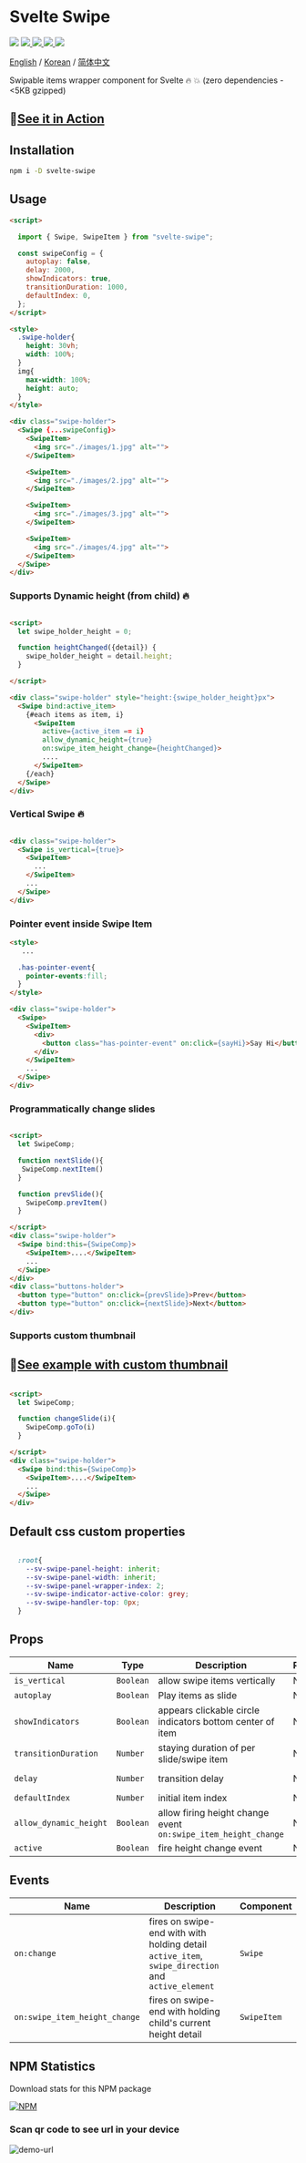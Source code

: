 # Svelte Swipe
<p>
  <a href="https://www.npmjs.com/package/svelte-swipe"><img  src="https://img.shields.io/npm/v/svelte-swipe?style=for-the-badge"/></a>
  <a href="https://www.npmjs.com/package/svelte-swipe">
    <img src="https://img.shields.io/npm/dm/svelte-swipe?style=for-the-badge"/>
  </a>
  <a href="https://bundlephobia.com/result?p=svelte-swipe">
    <img src="https://img.shields.io/bundlephobia/min/svelte-swipe?style=for-the-badge"/>
  </a>

  <a href="https://bundlephobia.com/result?p=svelte-swipe">
    <img src="https://img.shields.io/bundlephobia/minzip/svelte-swipe?style=for-the-badge"/>
  </a>
  <a href="https://svelte.dev"><img  src="https://img.shields.io/badge/svelte-v3-blueviolet?style=for-the-badge"/></a>
</p>

[English](README.md) / [Korean](README_KO.md) / [简体中文](README_CN.md)

Swipable items wrapper component for Svelte :fire: :boom: (zero dependencies - <5KB gzipped)

## 🚀[See it in Action](https://sharifclick.github.io/svelte-swipe/)


## Installation

```bash
npm i -D svelte-swipe
```

## Usage

```html
<script>

  import { Swipe, SwipeItem } from "svelte-swipe";

  const swipeConfig = {
    autoplay: false,
    delay: 2000,
    showIndicators: true,
    transitionDuration: 1000,
    defaultIndex: 0,
  };
</script>

<style>
  .swipe-holder{
    height: 30vh;
    width: 100%;
  }
  img{
    max-width: 100%;
    height: auto;
  }
</style>

<div class="swipe-holder">
  <Swipe {...swipeConfig}>
    <SwipeItem>
      <img src="./images/1.jpg" alt="">
    </SwipeItem>

    <SwipeItem>
      <img src="./images/2.jpg" alt="">
    </SwipeItem>

    <SwipeItem>
      <img src="./images/3.jpg" alt="">
    </SwipeItem>

    <SwipeItem>
      <img src="./images/4.jpg" alt="">
    </SwipeItem>
  </Swipe>
</div>

```

### Supports Dynamic height (from child) 🔥

```html

<script>
  let swipe_holder_height = 0;

  function heightChanged({detail}) {
    swipe_holder_height = detail.height;
  }

</script>

<div class="swipe-holder" style="height:{swipe_holder_height}px">
  <Swipe bind:active_item>
    {#each items as item, i}
      <SwipeItem
        active={active_item == i}
        allow_dynamic_height={true}
        on:swipe_item_height_change={heightChanged}>
        ....
      </SwipeItem>
    {/each}
  </Swipe>
</div>

```
### Vertical Swipe 🔥

```html

<div class="swipe-holder">
  <Swipe is_vertical={true}>
    <SwipeItem>
      ...
    </SwipeItem>
    ...
  </Swipe>
</div>
```

### Pointer event inside Swipe Item

```html
<style>
   ...

  .has-pointer-event{
    pointer-events:fill;
  }
</style>

<div class="swipe-holder">
  <Swipe>
    <SwipeItem>
      <div>
        <button class="has-pointer-event" on:click={sayHi}>Say Hi</button>
      </div>
    </SwipeItem>
    ...
  </Swipe>
</div>

```


### Programmatically change slides

```html

<script>
  let SwipeComp;

  function nextSlide(){
   SwipeComp.nextItem()
  }

  function prevSlide(){
    SwipeComp.prevItem()
  }

</script>
<div class="swipe-holder">
  <Swipe bind:this={SwipeComp}>
    <SwipeItem>....</SwipeItem>
    ...
  </Swipe>
</div>
<div class="buttons-holder">
  <button type="button" on:click={prevSlide}>Prev</button>
  <button type="button" on:click={nextSlide}>Next</button>
</div>
```

### Supports custom thumbnail
## 🚀[See example with custom thumbnail](https://svelte.dev/repl/be477862ac8b4dfea4c8e454e556ef2c?version=3.20.1)
```html

<script>
  let SwipeComp;

  function changeSlide(i){
    SwipeComp.goTo(i)
  }

</script>
<div class="swipe-holder">
  <Swipe bind:this={SwipeComp}>
    <SwipeItem>....</SwipeItem>
    ...
  </Swipe>
</div>

```

## Default css custom properties

```css

  :root{
    --sv-swipe-panel-height: inherit;
    --sv-swipe-panel-width: inherit;
    --sv-swipe-panel-wrapper-index: 2;
    --sv-swipe-indicator-active-color: grey;
    --sv-swipe-handler-top: 0px;
  }

```

## Props

| Name | Type | Description | Required | Default |
| --- | --- | --- | --- | --- |
| `is_vertical` | `Boolean` | allow swipe items vertically | No | `false` |
| `autoplay` | `Boolean` | Play items as slide | No | `false` |
| `showIndicators` | `Boolean` | appears clickable circle indicators bottom center of item | No | `false` |
| `transitionDuration` | `Number` | staying duration of per slide/swipe item | No | `200` *ms |
| `delay` | `Number` | transition delay | No | `1000` *ms |
| `defaultIndex` | `Number` | initial item index | No |`0` |
| `allow_dynamic_height` | `Boolean` | allow firing height change event `on:swipe_item_height_change` | No |`false` |
| `active` | `Boolean` | fire height change event | No |`false` |

## Events

| Name | Description | Component |
| --- | --- | --- |
| `on:change` | fires on swipe-end with with holding detail `active_item`, `swipe_direction` and `active_element` | `Swipe` |
| `on:swipe_item_height_change` | fires on swipe-end with holding child's current height detail | `SwipeItem` |


## NPM Statistics

Download stats for this NPM package

[![NPM](https://nodei.co/npm/svelte-swipe.png)](https://nodei.co/npm/svelte-swipe/)

### Scan qr code to see url in your device

![demo-url](https://github.com/SharifClick/svelte-swipe/blob/master/docs/images/url-code.png)
